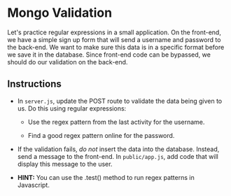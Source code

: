 # Mongo Validation

Let's practice regular expressions in a small application. On the front-end, we have a simple sign up form that will send a username and password to the back-end. We want to make sure this data is in a specific format before we save it in the database. Since front-end code can be bypassed, we should do our validation on the back-end.

## Instructions

* In `server.js`, update the POST route to validate the data being given to us. Do this using regular expressions:

  * Use the regex pattern from the last activity for the username.

  * Find a good regex pattern online for the password.

* If the validation fails, _do not_ insert the data into the database. Instead, send a message to the front-end. In `public/app.js`, add code that will display this message to the user.

* **HINT:** You can use the .test() method to run regex patterns in Javascript.